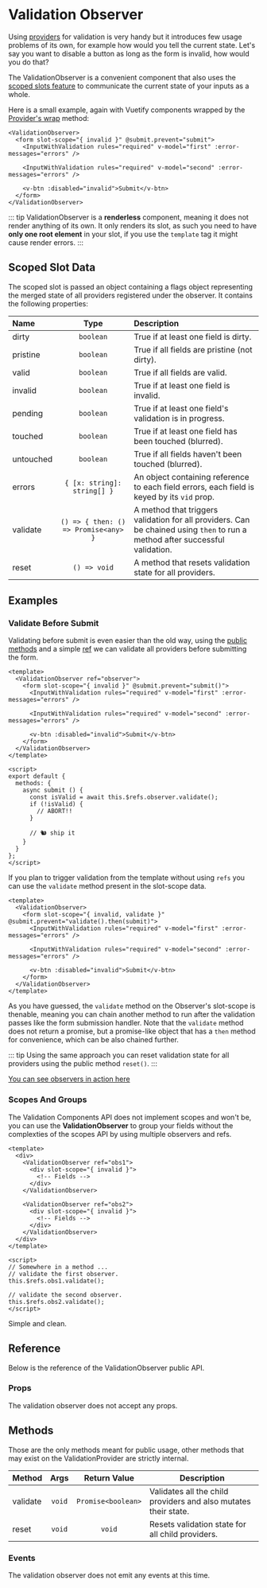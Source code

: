 # Validation Observer

Using [providers](./validation-provider.md) for validation is very handy but it introduces few usage problems of its own, for example how would you tell the current state. Let's say you want to disable a button as long as the form is invalid, how would you do that?

The ValidationObserver is a convenient component that also uses the [scoped slots feature](https://vuejs.org/v2/guide/components-slots.html#Scoped-Slots) to communicate the current state of your inputs as a whole.

Here is a small example, again with Vuetify components wrapped by the [Provider's wrap](./validation-provider.md#creating-high-order-components) method:

```vue
<ValidationObserver>
  <form slot-scope="{ invalid }" @submit.prevent="submit">
    <InputWithValidation rules="required" v-model="first" :error-messages="errors" />

    <InputWithValidation rules="required" v-model="second" :error-messages="errors" />

    <v-btn :disabled="invalid">Submit</v-btn>
  </form>
</ValidationObserver>
```

::: tip
  ValidationObserver is a __renderless__ component, meaning it does not render anything of its own. It only renders its slot, as such you need to have __only one root element__ in your slot, if you use the `template` tag it might cause render errors.
:::

## Scoped Slot Data

The scoped slot is passed an object containing a flags object representing the merged state of all providers registered under the observer. It contains the following properties:

| Name      | Type                        |  Description                                                                                |
|:----------|:---------------------------:|:--------------------------------------------------------------------------------------------|
| dirty     | `boolean`                   | True if at least one field is dirty.                                                        |
| pristine  | `boolean`                   | True if all fields are pristine (not dirty).                                                |
| valid     | `boolean`                   | True if all fields are valid.                                                               |
| invalid   | `boolean`                   | True if at least one field is invalid.                                                      |
| pending   | `boolean`                   | True if at least one field's validation is in progress.                                     |
| touched   | `boolean`                   | True if at least one field has been touched (blurred).                                      |
| untouched | `boolean`                   | True if all fields haven't been touched (blurred).                                           |
| errors    | `{ [x: string]: string[] }` | An object containing reference to each field errors, each field is keyed by its `vid` prop. |
| validate  | `() => { then: () => Promise<any> }` | A method that triggers validation for all providers. Can be chained using `then` to run a method after successful validation. |
| reset     | `() => void`                | A method that resets validation state for all providers. |

## Examples

### Validate Before Submit

Validating before submit is even easier than the old way, using the [public methods](#methods) and a simple [ref](https://vuejs.org/v2/api/#ref) we can validate all providers before submitting the form.

```vue
<template>
  <ValidationObserver ref="observer">
    <form slot-scope="{ invalid }" @submit.prevent="submit()">
      <InputWithValidation rules="required" v-model="first" :error-messages="errors" />

      <InputWithValidation rules="required" v-model="second" :error-messages="errors" />

      <v-btn :disabled="invalid">Submit</v-btn>
    </form>
  </ValidationObserver>
</template>

<script>
export default {
  methods: {
    async submit () {
      const isValid = await this.$refs.observer.validate();
      if (!isValid) {
        // ABORT!!
      }

      // 🐿 ship it
    }
  }
};
</script>
```

If you plan to trigger validation from the template without using `refs` you can use the `validate` method present in the slot-scope data.

```vue
<template>
  <ValidationObserver>
    <form slot-scope="{ invalid, validate }" @submit.prevent="validate().then(submit)">
      <InputWithValidation rules="required" v-model="first" :error-messages="errors" />

      <InputWithValidation rules="required" v-model="second" :error-messages="errors" />

      <v-btn :disabled="invalid">Submit</v-btn>
    </form>
  </ValidationObserver>
</template>
```

As you have guessed, the `validate` method on the Observer's slot-scope is thenable, meaning you can chain another method to run after the validation passes like the form submission handler. Note that the `validate` method does not return a promise, but a promise-like object that has a `then` method for convenience, which can be also chained further.

::: tip
  Using the same approach you can reset validation state for all providers using the public method `reset()`.
:::

[You can see observers in action here](/examples/validation-providers.md)

### Scopes And Groups

The Validation Components API does not implement scopes and won't be, you can use the __ValidationObserver__ to group your fields without the complexties of the scopes API by using multiple observers and refs.

```vue
<template>
  <div>
    <ValidationObserver ref="obs1">
      <div slot-scope="{ invalid }">
        <!-- Fields -->
      </div>
    </ValidationObserver>

    <ValidationObserver ref="obs2">
      <div slot-scope="{ invalid }">
        <!-- Fields -->
      </div>
    </ValidationObserver>
  </div>
</template>

<script>
// Somewhere in a method ...
// validate the first observer.
this.$refs.obs1.validate();

// validate the second observer.
this.$refs.obs2.validate();
</script>
```

Simple and clean.

## Reference

Below is the reference of the ValidationObserver public API.

### Props

The validation observer does not accept any props.

## Methods

Those are the only methods meant for public usage, other methods that may exist on the ValidationProvider are strictly internal.

|Method       | Args    | Return Value                  | Description                                                     |
|-------------|:-------:|:-----------------------------:|-----------------------------------------------------------------|
| validate    | `void`  | `Promise<boolean>`            | Validates all the child providers and also mutates their state. |
| reset       | `void`  | `void`                        | Resets validation state for all child providers.                |

### Events

The validation observer does not emit any events at this time.
